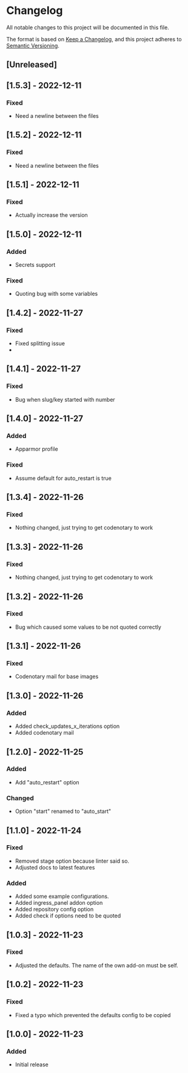 # Changelog

All notable changes to this project will be documented in this file.

The format is based on [Keep a Changelog](https://keepachangelog.com/en/1.0.0/),
and this project adheres to [Semantic Versioning](https://semver.org/spec/v2.0.0.html).

## [Unreleased]

## [1.5.3] - 2022-12-11

### Fixed

- Need a newline between the files

## [1.5.2] - 2022-12-11

### Fixed

- Need a newline between the files

## [1.5.1] - 2022-12-11

### Fixed

- Actually increase the version

## [1.5.0] - 2022-12-11

### Added

- Secrets support

### Fixed

- Quoting bug with some variables

## [1.4.2] - 2022-11-27

### Fixed

- Fixed splitting issue
-
## [1.4.1] - 2022-11-27

### Fixed

- Bug when slug/key started with number

## [1.4.0] - 2022-11-27

### Added

- Apparmor profile

### Fixed

- Assume default for auto_restart is true

## [1.3.4] - 2022-11-26

### Fixed

- Nothing changed, just trying to get codenotary to work

## [1.3.3] - 2022-11-26

### Fixed

- Nothing changed, just trying to get codenotary to work

## [1.3.2] - 2022-11-26

### Fixed

- Bug which caused some values to be not quoted correctly

## [1.3.1] - 2022-11-26

### Fixed

- Codenotary mail for base images

## [1.3.0] - 2022-11-26

### Added

- Added check_updates_x_iterations option
- Added codenotary mail

## [1.2.0] - 2022-11-25

### Added

- Add "auto_restart" option

### Changed

- Option "start" renamed to "auto_start"

## [1.1.0] - 2022-11-24

### Fixed

- Removed stage option because linter said so.
- Adjusted docs to latest features

### Added

- Added some example configurations.
- Added ingress_panel addon option
- Added repository config option
- Added check if options need to be quoted

## [1.0.3] - 2022-11-23

### Fixed

- Adjusted the defaults. The name of the own add-on must be self.

## [1.0.2] - 2022-11-23

### Fixed

- Fixed a typo which prevented the defaults config to be copied

## [1.0.0] - 2022-11-23

### Added

- Initial release
